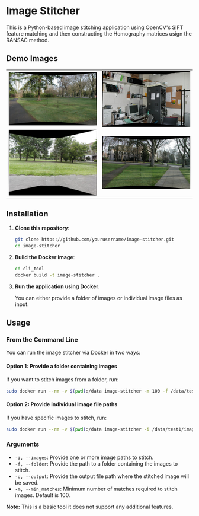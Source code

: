 # Image Stitcher

This is a Python-based image stitching application using OpenCV's SIFT feature matching and then constructing the Homography matrices usign the RANSAC method.

## Demo Images

<p align="center">
  <table>
    <tr>
      <td><img src="demo_images/demo1.jpg" width="300"/></td>
      <td><img src="demo_images/demo2.jpg" width="300"/></td>
    </tr>
    <tr>
      <td><img src="demo_images/demo3.jpg" width="300"/></td>
      <td><img src="demo_images/demo4.jpg" width="300"/></td>
    </tr>
  </table>
</p>

## Installation

1. **Clone this repository**:

   ```bash
   git clone https://github.com/yourusername/image-stitcher.git
   cd image-stitcher
   ```

2. **Build the Docker image**:

   ```bash
   cd cli_tool
   docker build -t image-stitcher .
   ```

3. **Run the application using Docker**.

   You can either provide a folder of images or individual image files as input.

## Usage

### From the Command Line

You can run the image stitcher via Docker in two ways:

#### Option 1: Provide a folder containing images

If you want to stitch images from a folder, run:

```bash
sudo docker run --rm -v $(pwd):/data image-stitcher -m 100 -f /data/test1 -o /data/output.jpg
```

#### Option 2: Provide individual image file paths

If you have specific images to stitch, run:

```bash
sudo docker run --rm -v $(pwd):/data image-stitcher -i /data/test1/image1.jpg /data/test1/image2.jpg -o /data/output.jpg
```

### Arguments

- `-i, --images`: Provide one or more image paths to stitch.
- `-f, --folder`: Provide the path to a folder containing the images to stitch.
- `-o, --output`: Provide the output file path where the stitched image will be saved.
- `-m, --min_matches`: Minimum number of matches required to stitch images. Default is 100.

**Note:** This is a basic tool it does not support any additional features.
